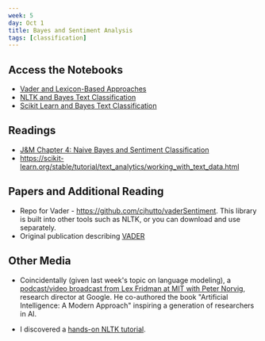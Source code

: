 ```yaml
---
week: 5
day: Oct 1
title: Bayes and Sentiment Analysis
tags: [classification]
---
```


## Access the Notebooks

- [Vader and Lexicon-Based Approaches](https://mybinder.org/v2/gh/anyl580/lectures/master?urlpath=notebooks/5-bayes-sentiment/vader.ipynb)
- [NLTK and Bayes Text Classification](https://mybinder.org/v2/gh/anyl580/lectures/master?urlpath=notebooks/5-bayes-sentiment/sentiment_nltk_naivebayes.ipynb)
- [Scikit Learn and Bayes Text Classification](https://mybinder.org/v2/gh/anyl580/lectures/master?urlpath=notebooks/5-bayes-sentiment/)

## Readings

- [J&M Chapter 4: Naive   Bayes   and   Sentiment
Classification](https://web.stanford.edu/~jurafsky/slp3/4.pdf)
- https://scikit-learn.org/stable/tutorial/text_analytics/working_with_text_data.html

## Papers and Additional Reading

- Repo for Vader - https://github.com/cjhutto/vaderSentiment. This library is built into other tools such as NLTK, or you can download and use separately.
- Original publication describing [VADER](http://comp.social.gatech.edu/papers/icwsm14.vader.hutto.pdf)

## Other Media

- Coincidentally (given last week's topic on language modeling), a [podcast/video broadcast from Lex Fridman at MIT with Peter Norvig](https://lexfridman.us2.list-manage.com/track/click?u=2bd2649a06183adee599340a1&id=b7ae2b2fcd&e=7ed2abaf77), research director at Google. He co-authored the book "Artificial Intelligence: A Modern Approach" inspiring a generation of researchers in AI.

- I discovered a [hands-on NLTK tutorial](https://github.com/hb20007/hands-on-nltk-tutorial). 
